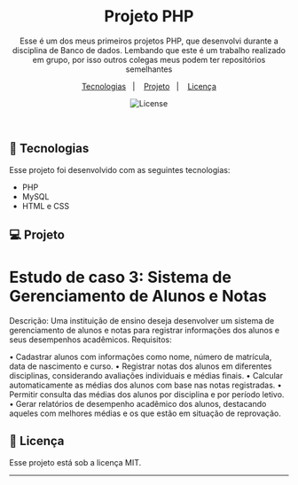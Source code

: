 <h1 align="center"> Projeto PHP </h1>

<p align="center">
Esse é um dos meus primeiros projetos PHP, que desenvolvi durante a disciplina de Banco de dados. Lembando que este é um trabalho realizado em grupo, por isso outros colegas meus podem ter repositórios semelhantes
</p>

<p align="center">
  <a href="#-tecnologias">Tecnologias</a>&nbsp;&nbsp;&nbsp;|&nbsp;&nbsp;&nbsp;
  <a href="#-projeto">Projeto</a>&nbsp;&nbsp;&nbsp;|&nbsp;&nbsp;&nbsp;
  <a href="#memo-licença">Licença</a>
</p>

<p align="center">
  <img alt="License" src="https://img.shields.io/static/v1?label=license&message=MIT&color=49AA26&labelColor=000000">
</p>

<br>

## 🚀 Tecnologias

Esse projeto foi desenvolvido com as seguintes tecnologias:

- PHP
- MySQL
- HTML e CSS

## 💻 Projeto

# Estudo de caso 3: Sistema de Gerenciamento de Alunos e Notas

Descrição: Uma instituição de ensino deseja desenvolver um sistema de
gerenciamento de alunos e notas para registrar informações dos alunos e seus
desempenhos acadêmicos.
Requisitos:

• Cadastrar alunos com informações como nome, número de matrícula, data de
nascimento e curso.
• Registrar notas dos alunos em diferentes disciplinas, considerando avaliações
individuais e médias finais.
• Calcular automaticamente as médias dos alunos com base nas notas
registradas.
• Permitir consulta das médias dos alunos por disciplina e por período letivo.
• Gerar relatórios de desempenho acadêmico dos alunos, destacando aqueles
com melhores médias e os que estão em situação de reprovação.

## :memo: Licença

Esse projeto está sob a licença MIT.

---


